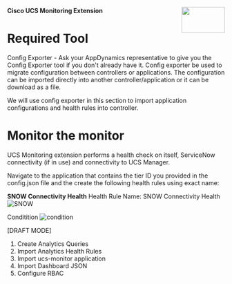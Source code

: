 
<p><img align="right" width="100" height="60" src="https://user-images.githubusercontent.com/2548160/68075860-ba631e80-fda5-11e9-8457-07859944ae08.png"> </p><strong> Cisco UCS Monitoring Extension</strong>

# Required Tool

Config Exporter - Ask your AppDynamics representative to give you the Config Exporter tool if you don't already have it. Config exporter be used to migrate configuration between controllers or applications. The configuration can be imported directly into another controller/application or it can be download as a file. 

We will use config exporter in this section to import application configurations and health rules into controller. 

# Monitor the monitor 

UCS Monitoring extension performs a health check on itself, ServiceNow connectivity (if in use) and connectivity to UCS Manager. 

Navigate to the application that contains the tier ID you provided in the config.json file and the create the following health rules using exact name: 

**SNOW Connectivity Health**
 Health Rule Name: SNOW Connectivity Health
 ![SNOW](https://user-images.githubusercontent.com/2548160/68711065-c793c080-0590-11ea-8b9a-30914ac72380.png)

 Conditition 
 ![condition](https://user-images.githubusercontent.com/2548160/68712168-0cb8f200-0593-11ea-9494-1cda611080b7.jpg)







[DRAFT MODE]

1. Create Analytics Queries 
2. Import Analytics Health Rules 
3. Import ucs-monitor application 
4. Import Dashboard JSON 
5. Configure RBAC
